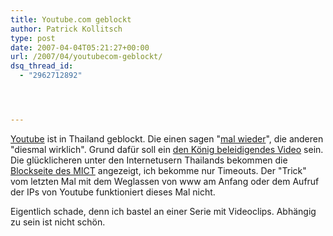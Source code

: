 ```yaml
---
title: Youtube.com geblockt
author: Patrick Kollitsch
type: post
date: 2007-04-04T05:21:27+00:00
url: /2007/04/youtubecom-geblockt/
dsq_thread_id:
  - "2962712892"




---
```

[Youtube][1] ist in Thailand geblockt. Die einen sagen "<a href="1170">mal wieder</a>", die anderen "diesmal wirklich". Grund daf&uuml;r soll ein [den K&ouml;nig beleidigendes Video][2] sein. Die gl&uuml;cklicheren unter den Internetusern Thailands bekommen die [Blockseite des MICT][3] angezeigt, ich bekomme nur Timeouts. Der "Trick" vom letzten Mal mit dem Weglassen von www am Anfang oder dem Aufruf der IPs von Youtube funktioniert dieses Mal nicht.

Eigentlich schade, denn ich bastel an einer Serie mit Videoclips. Abh&auml;ngig zu sein ist nicht sch&ouml;n.

 [1]: http://youtube.com
 [2]: http://www.ft.com/cms/s/f98243c2-e272-11db-a1c9-000b5df10621.html
 [3]: http://w3.mict.go.th/ci/blocked.html